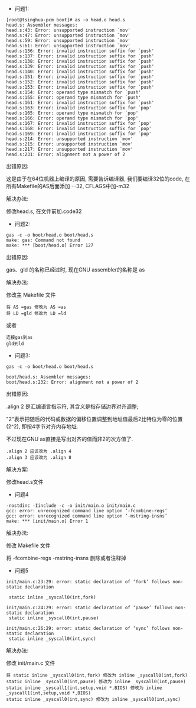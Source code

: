 - 问题1: 

```
[root@tsinghua-pcm boot]# as -o head.o head.s 
head.s: Assembler messages:
head.s:43: Error: unsupported instruction `mov'
head.s:47: Error: unsupported instruction `mov'
head.s:59: Error: unsupported instruction `mov'
head.s:61: Error: unsupported instruction `mov'
head.s:136: Error: invalid instruction suffix for `push'
head.s:137: Error: invalid instruction suffix for `push'
head.s:138: Error: invalid instruction suffix for `push'
head.s:139: Error: invalid instruction suffix for `push'
head.s:140: Error: invalid instruction suffix for `push'
head.s:151: Error: invalid instruction suffix for `push'
head.s:152: Error: invalid instruction suffix for `push'
head.s:153: Error: invalid instruction suffix for `push'
head.s:154: Error: operand type mismatch for `push'
head.s:155: Error: operand type mismatch for `push'
head.s:161: Error: invalid instruction suffix for `push'
head.s:163: Error: invalid instruction suffix for `pop'
head.s:165: Error: operand type mismatch for `pop'
head.s:166: Error: operand type mismatch for `pop'
head.s:167: Error: invalid instruction suffix for `pop'
head.s:168: Error: invalid instruction suffix for `pop'
head.s:169: Error: invalid instruction suffix for `pop'
head.s:214: Error: unsupported instruction `mov'
head.s:215: Error: unsupported instruction `mov'
head.s:217: Error: unsupported instruction `mov'
head.s:231: Error: alignment not a power of 2
```

出错原因: 

这是由于在64位机器上编译的原因, 需要告诉编译器, 我们要编译32位的code, 在所有Makefile的AS后面添加 --32, CFLAGS中加-m32

解决办法: 

修改head.s, 在文件前加.code32

- 问题2: 

```
gas -c -o boot/head.o boot/head.s
make: gas: Command not found
make: *** [boot/head.o] Error 127
```

出错原因: 

gas、gld 的名称已经过时, 现在GNU assembler的名称是 as


解决办法: 

修改主 Makefile 文件

```
将 AS =gas 修改为 AS =as
将 LD =gld 修改为 LD =ld
```

或者

```
连接gas到as 
gld到ld
```

- 问题3: 

```
gas -c -o boot/head.o boot/head.s

boot/head.s: Assembler messages:
boot/head.s:232: Error: alignment not a power of 2
```

出错原因: 

.align 2 是汇编语言指示符, 其含义是指存储边界对齐调整; 

"2"表示把随后的代码或数据的偏移位置调整到地址值最后2比特位为零的位置(2^2), 即按4字节对齐内存地址. 

不过现在GNU as直接是写出对齐的值而非2的次方值了. 

```
.align 2 应该改为 .align 4
.align 3 应该改为 .align 8
```

解决方案: 

修改head.s文件

- 问题4

```
-nostdinc -Iinclude -c -o init/main.o init/main.c
gcc: error: unrecognized command line option ‘-fcombine-regs’
gcc: error: unrecognized command line option ‘-mstring-insns’
make: *** [init/main.o] Error 1
```

解决办法: 

修改 Makefile 文件

将 -fcombine-regs -mstring-insns 删除或者注释掉 

- 问题5
 
```
init/main.c:23:29: error: static declaration of ‘fork’ follows non-static declaration

 static inline _syscall0(int,fork)

init/main.c:24:29: error: static declaration of ‘pause’ follows non-static declaration
 static inline _syscall0(int,pause)

init/main.c:26:29: error: static declaration of ‘sync’ follows non-static declaration
 static inline _syscall0(int,sync)
```

解决办法: 

修改 init/main.c 文件

```
将 static inline _syscall0(int,fork) 修改为 inline _syscall0(int,fork)
static inline _syscall0(int,pause) 修改为 inline _syscall0(int,pause)
static inline _syscall1(int,setup,void *,BIOS) 修改为 inline _syscall1(int,setup,void *,BIOS)
static inline _syscall0(int,sync) 修改为 inline _syscall0(int,sync)
```